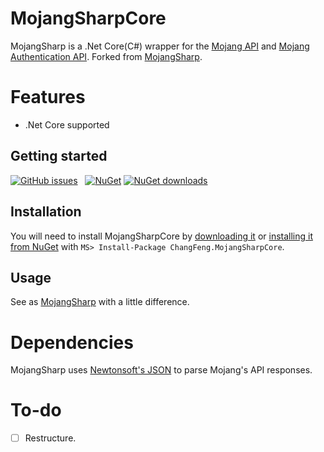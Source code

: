 # MojangSharpCore

MojangSharp is a .Net Core(C#) wrapper for the [Mojang API](http://wiki.vg/Mojang_API) and [Mojang Authentication API](http://wiki.vg/Authentication). Forked from [MojangSharp](https://github.com/hawezo/MojangSharp).

# Features

- .Net Core supported

## Getting started

[![GitHub issues](https://img.shields.io/github/issues/chang196700/MojangSharp.svg?style=flat-square)](https://github.com/chang196700/MojangSharp/issues)
&nbsp;
[![NuGet](https://img.shields.io/nuget/v/ChangFeng.MojangSharpCore.svg?style=flat-square)](https://www.nuget.org/packages/ChangFeng.MojangSharpCore)
[![NuGet downloads](https://img.shields.io/nuget/dt/ChangFeng.MojangSharpCore.svg?style=flat-square)](https://www.nuget.org/packages/ChangFeng.MojangSharpCore)

## Installation

You will need to install MojangSharpCore by [downloading it](https://github.com/chang196700/MojangSharpCore/archive/master.zip) or [installing it from NuGet](https://www.nuget.org/packages/ChangFeng.MojangSharpCore) with `MS> Install-Package ChangFeng.MojangSharpCore`.

## Usage

See as [MojangSharp](https://github.com/hawezo/MojangSharp) with a little difference.

# Dependencies

MojangSharp uses [Newtonsoft's JSON](https://github.com/JamesNK/Newtonsoft.Json) to parse Mojang's API responses.

# To-do

- [ ] Restructure.



